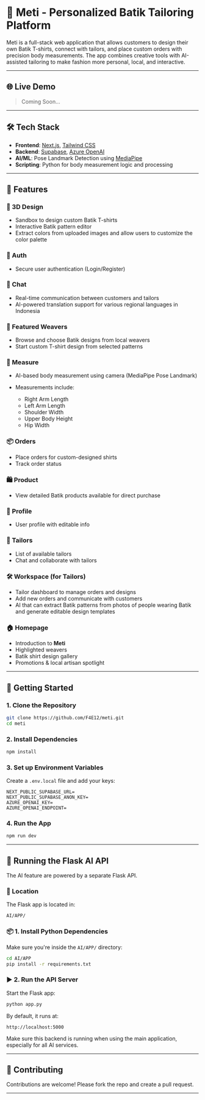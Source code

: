 # 🧵 Meti - Personalized Batik Tailoring Platform

Meti is a full-stack web application that allows customers to design their own Batik T-shirts, connect with tailors, and place custom orders with precision body measurements. The app combines creative tools with AI-assisted tailoring to make fashion more personal, local, and interactive.

---

## 🌐 Live Demo

> Coming Soon...

---

## 🛠️ Tech Stack

- **Frontend**: [Next.js](https://nextjs.org/), [Tailwind CSS](https://tailwindcss.com/)
- **Backend**: [Supabase](https://supabase.com/), [Azure OpenAI](https://azure.microsoft.com/en-us/products/ai-services/openai-service/)
- **AI/ML**: Pose Landmark Detection using [MediaPipe](https://developers.google.com/mediapipe)
- **Scripting**: Python for body measurement logic and processing

---

## 📁 Features

### 🧵 3D Design

- Sandbox to design custom Batik T-shirts
- Interactive Batik pattern editor
- Extract colors from uploaded images and allow users to customize the color palette

### 🔐 Auth

- Secure user authentication (Login/Register)

### 💬 Chat

- Real-time communication between customers and tailors
- AI-powered translation support for various regional languages in Indonesia

### 🌟 Featured Weavers

- Browse and choose Batik designs from local weavers
- Start custom T-shirt design from selected patterns

### 📏 Measure

- AI-based body measurement using camera (MediaPipe Pose Landmark)
- Measurements include:

  - Right Arm Length
  - Left Arm Length
  - Shoulder Width
  - Upper Body Height
  - Hip Width

### 📦 Orders

- Place orders for custom-designed shirts
- Track order status

### 🛍️ Product

- View detailed Batik products available for direct purchase

### 👤 Profile

- User profile with editable info

### 🧵 Tailors

- List of available tailors
- Chat and collaborate with tailors

### 🛠️ Workspace (for Tailors)

- Tailor dashboard to manage orders and designs
- Add new orders and communicate with customers
- AI that can extract Batik patterns from photos of people wearing Batik and generate editable design templates

### 🏠 Homepage

- Introduction to **Meti**
- Highlighted weavers
- Batik shirt design gallery
- Promotions & local artisan spotlight

---

## 🚀 Getting Started

### 1. Clone the Repository

```bash
git clone https://github.com/F4E12/meti.git
cd meti
```

### 2. Install Dependencies

```bash
npm install
```

### 3. Set up Environment Variables

Create a `.env.local` file and add your keys:

```
NEXT_PUBLIC_SUPABASE_URL=
NEXT_PUBLIC_SUPABASE_ANON_KEY=
AZURE_OPENAI_KEY=
AZURE_OPENAI_ENDPOINT=
```

### 4. Run the App

```bash
npm run dev
```

---

## 🧠 Running the Flask AI API

The AI feature are powered by a separate Flask API.

### 📂 Location

The Flask app is located in:

```
AI/APP/
```

### 📦 1. Install Python Dependencies

Make sure you're inside the `AI/APP/` directory:

```bash
cd AI/APP
pip install -r requirements.txt
```

### ▶️ 2. Run the API Server

Start the Flask app:

```bash
python app.py
```

By default, it runs at:

```
http://localhost:5000
```

Make sure this backend is running when using the main application, especially for all AI services.

---

## 🤝 Contributing

Contributions are welcome! Please fork the repo and create a pull request.

---
